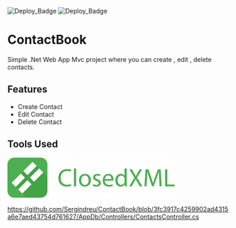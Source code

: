 ![Deploy_Badge](https://badgen.net/github/stars/Sergindreu/ContactBook)
![Deploy_Badge](https://badgen.net/github/commits/Sergindreu/ContactBook)



# ContactBook

Simple .Net Web App Mvc project where you can create , edit , delete contacts.

## Features 
- Create Contact
- Edit Contact
- Delete Contact



## Tools Used


![alt text](https://github.com/ClosedXML/ClosedXML/raw/develop/resources/logo/readme.png "Logo Title Text 1")

https://github.com/Sergindreu/ContactBook/blob/3fc3917c4259902ad4315a6e7aed43754d761627/AppDb/Controllers/ContactsController.cs
